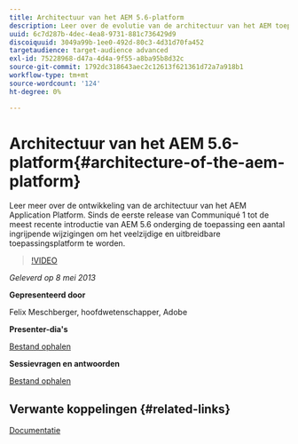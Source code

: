 ```yaml
---
title: Architectuur van het AEM 5.6-platform
description: Leer over de evolutie van de architectuur van het AEM toepassingsplatform. Sinds de eerste release van Communiqué 1 tot de meest recente introductie van AEM 5.6 onderging de toepassing verschillende wijzigingen om het veelzijdige en uitbreidbare toepassingsplatform te worden dat het vandaag is.
uuid: 6c7d287b-4dec-4ea8-9731-881c736429d9
discoiquuid: 3049a99b-1ee0-492d-80c3-4d31d70fa452
targetaudience: target-audience advanced
exl-id: 75228968-d47a-4d4a-9f55-a8ba95b8d32c
source-git-commit: 1792dc318643aec2c12613f621361d72a7a918b1
workflow-type: tm+mt
source-wordcount: '124'
ht-degree: 0%

---
```


# Architectuur van het AEM 5.6-platform{#architecture-of-the-aem-platform}

Leer meer over de ontwikkeling van de architectuur van het AEM Application Platform. Sinds de eerste release van Communiqué 1 tot de meest recente introductie van AEM 5.6 onderging de toepassing een aantal ingrijpende wijzigingen om het veelzijdige en uitbreidbare toepassingsplatform te worden.

>[!VIDEO](https://video.tv.adobe.com/v/19575/?quality=9)

*Geleverd op 8 mei 2013*

**Gepresenteerd door**

Felix Meschberger, hoofdwetenschapper, Adobe

**Presenter-dia&#39;s**

[Bestand ophalen](assets/20130508-aem56-architecture.pdf)

**Sessievragen en antwoorden**

[Bestand ophalen](assets/questionsanswers-aem56-architecture.pdf)

## Verwante koppelingen {#related-links}

[Documentatie](https://docs.adobe.com/docs/en/cq/5-6-1/exploring/introduction.html?wcmmode=disabled)

<!--
[Get back to the Overview](https://helpx.adobe.com/experience-manager/kt/eseminars/gems/aem-index.html)
-->
